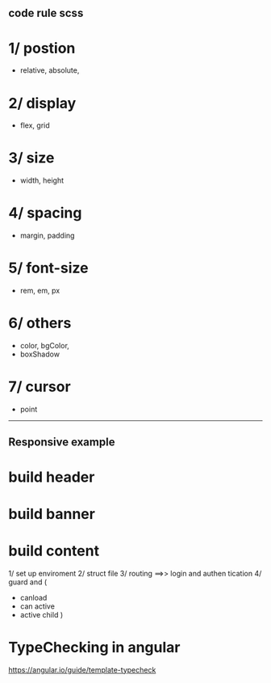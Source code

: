 ## code rule scss

# 1/ postion

- relative, absolute,

# 2/ display

- flex, grid

# 3/ size

- width, height

# 4/ spacing

- margin, padding

# 5/ font-size

- rem, em, px

# 6/ others

- color, bgColor,
- boxShadow

# 7/ cursor

- point

---

## Responsive example

# build header

# build banner

# build content

1/ set up enviroment
2/ struct file
3/ routing ==>> login and authen tication
4/ guard and (

- canload
- can active
- active child
  )

# TypeChecking in angular

https://angular.io/guide/template-typecheck
